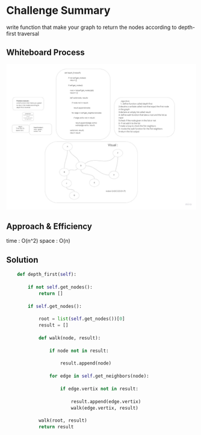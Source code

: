 # Challenge Summary
write function that make your graph to return the nodes according to depth-first traversal
## Whiteboard Process
![](./depthf.jpg)
## Approach & Efficiency
time : O(n^2)
space : O(n)
## Solution
```py
    def depth_first(self):

        if not self.get_nodes():
            return []

        if self.get_nodes():

            root = list(self.get_nodes())[0]
            result = []

            def walk(node, result):

                if node not in result:

                    result.append(node)

                for edge in self.get_neighbors(node):

                    if edge.vertix not in result:

                        result.append(edge.vertix)
                        walk(edge.vertix, result)

            walk(root, result)
            return result
```
